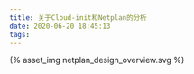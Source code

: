 ```yaml
---
title: 关于Cloud-init和Netplan的分析
date: 2020-06-20 18:45:13
tags:
---
```



{% asset_img netplan_design_overview.svg %}